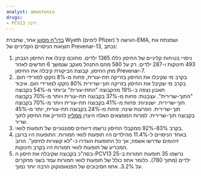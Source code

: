 ```yaml
---
analyst: amantonio
drugs:
- PCV13 חיסון
---
```


[בדו"ח מסווג](http://ddata.over-blog.com/3/27/09/71/2012-2013/Prevenar--confidential--overview-clinical-trials.pdf) אחר, שחברת Wyeth (לימים Pfizer) הגישה ל-EMA, ושמנתח את תוצאות הניסויים הקליניים של Prevenar-13, נכתב:
1) ניסויי בטיחות קליניים של החיסון כללו 1365 ילדים. מתוכם קיבלו את החיסון הנבחן 493 תינוקות ו-287 ילדים. רק על 580 מהם התנהל מעקב שנמשך 6 חודשים לאחר מתן החיסון. קבוצת הביקורת קיבלה את החיסון Prevenar-7.
2) בקרב מי שקיבלו את החיסון בזריקה תת-עורית, פחות מ-8% נזקקו למורידי חום. בקרב מי שקיבל את החיסון בזריקה תוך-שרירית 80% נזקקו למורידי חום.
איבוד תאבון נצפה ב-19% מהקבוצה "התת-עורית" וביותר מ-54% בקבוצה "התוך-שרירית".
עצבנות: פחות מ-37% בקבוצה תת-עורית ויותר מ-70% בקבוצה תוך-שרירית.
ישנוניות: פחות מ-41% בקבוצה תת-עורית ויותר מ-70% בקבוצה תוך-שרירית.
הפרעות שינה: פחות מ-24% בקבוצה תת-עורית, יותר מ-45% בקבוצה תוך-שרירית.
למרות הממצאים האלה היצרן [ממליץ](https://www.fda.gov/downloads/biologicsbloodvaccines/vaccines/approvedproducts/ucm201669.pdf) להזריק את החיסון לתוך שריר.
3) בקרב 83%-92% ממקבלי החיסון נרשמו דיווחים ספונטניים של תופעות לוואי.
4) באחד הניסויים ל-11.4% מהילדים היו תופעות לוואי חמורות. התופעות היו ברובן זיהומים שדרשו אשפוז, אך כל התופעות הוגדרו כ-"לא קשורות לחיסון". הרוב המכריע של תופעות לוואי חמורות היו בקרב תינוקות.
5) בסה"כ בקבוצה שקיבלה את חיסון ה-PCV13 נרשמו 35 תופעות חמורות ב-25 ילדים (מתוך 780). כלומר אחוז כולל של תופעות לוואי חמורות עמד בשני מחקרים על 3.2%. אחוז הסיבוכים של הפנאומוקוק הרבה יותר נמוך.
